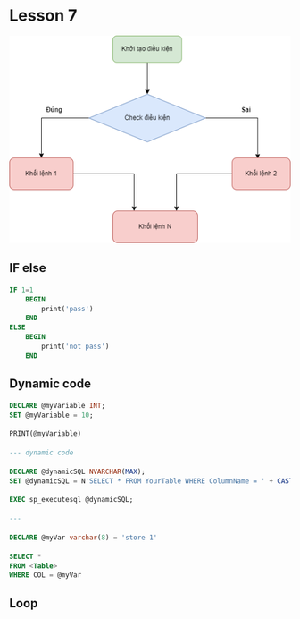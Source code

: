 # Lesson 7

![if else](./assets/if%20else.drawio.png)
## IF else

```sql
IF 1=1
    BEGIN
        print('pass')
    END
ELSE
    BEGIN
        print('not pass')
    END


```
## Dynamic code
```sql
DECLARE @myVariable INT;
SET @myVariable = 10;

PRINT(@myVariable)

--- dynamic code

DECLARE @dynamicSQL NVARCHAR(MAX);
SET @dynamicSQL = N'SELECT * FROM YourTable WHERE ColumnName = ' + CAST(@myVariable AS NVARCHAR(10));

EXEC sp_executesql @dynamicSQL;

---

DECLARE @myVar varchar(8) = 'store 1'

SELECT *
FROM <Table>
WHERE COL = @myVar


```

## Loop

```sql


```